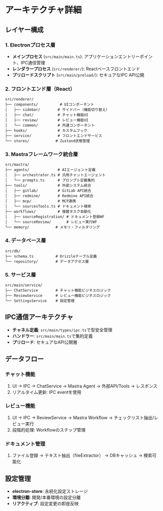 # アーキテクチャ詳細

## レイヤー構成

### 1. Electronプロセス層
- **メインプロセス** (`src/main/main.ts`): アプリケーションエントリーポイント、IPC通信管理
- **レンダラープロセス** (`src/renderer/`): Reactベースフロントエンド
- **プリロードスクリプト** (`src/main/preload/`): セキュアなIPC API公開

### 2. フロントエンド層（React）
```
src/renderer/
├── components/          # UIコンポーネント
│   ├── sidebar/        # サイドバー（機能切り替え）
│   ├── chat/           # チャット機能UI
│   ├── review/         # レビュー機能UI
│   └── common/         # 共通コンポーネント
├── hooks/              # カスタムフック
├── service/            # フロントエンドサービス
└── stores/            # Zustand状態管理
```

### 3. Mastraフレームワーク統合層
```
src/mastra/
├── agents/             # AIエージェント定義
│   ├── orchestrator.ts # 汎用チャットエージェント
│   └── prompts.ts      # プロンプト定義集約
├── tools/              # 外部システム統合
│   ├── gitlab/         # GitLab API統合
│   ├── redmine/        # Redmine API統合
│   ├── mcp/            # MCP連携
│   └── sourcesTools.ts # ドキュメント検索
├── workflows/          # 複雑タスク自動化
│   ├── sourceRegistration/ # ドキュメント登録WF
│   └── sourceReview/       # レビュー実行WF
└── memory/            # メモリ・フィルタリング
```

### 4. データベース層
```
src/db/
├── schema.ts          # Drizzleテーブル定義
└── repository/        # データアクセス層
```

### 5. サービス層
```
src/main/service/
├── ChatService        # チャット機能ビジネスロジック
├── ReviewService      # レビュー機能ビジネスロジック
└── SettingsService    # 設定管理
```

## IPC通信アーキテクチャ
- **チャネル定義**: `src/main/types/ipc.ts`で型安全管理
- **ハンドラー**: `src/main/main.ts`で集約定義
- **プリロード**: セキュアなAPI公開層

## データフロー

### チャット機能
1. UI → IPC → ChatService → Mastra Agent → 外部API/Tools → レスポンス
2. リアルタイム更新: IPC eventを使用

### レビュー機能  
1. UI → IPC → ReviewService → Mastra Workflow → チェックリスト抽出/レビュー実行
2. 段階的処理: Workflowのステップ管理

### ドキュメント管理
1. ファイル登録 → テキスト抽出（fileExtractor） → DBキャッシュ → 検索可能化

## 設定管理
- **electron-store**: 永続化設定ストレージ
- **環境分離**: 開発/本番環境の設定分離
- **リアクティブ**: 設定変更の即座反映